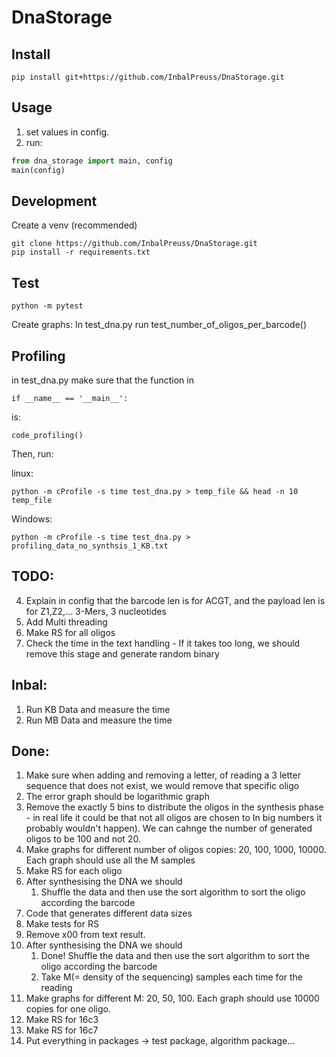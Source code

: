 # DnaStorage

## Install

```console
pip install git+https://github.com/InbalPreuss/DnaStorage.git
```

## Usage

1. set values in config.
2. run:
```python
from dna_storage import main, config
main(config)
```

## Development

Create a venv (recommended)

```console
git clone https://github.com/InbalPreuss/DnaStorage.git
pip install -r requirements.txt
```

## Test
```console
python -m pytest
```
Create graphs:
In test_dna.py run test_number_of_oligos_per_barcode()

## Profiling
in test_dna.py make sure that the function in
```console
if __name__ == '__main__':
```
is:
```console
code_profiling()
```
Then, run:

linux:
```console
python -m cProfile -s time test_dna.py > temp_file && head -n 10 temp_file
```
Windows: 
```console
python -m cProfile -s time test_dna.py > profiling_data_no_synthsis_1_KB.txt
```


## TODO:
4. Explain in config that the barcode len is for ACGT, and the payload len is for Z1,Z2,... 3-Mers, 3 nucleotides
1. Add Multi threading
2. Make RS for all oligos
6. Check the time in the text handling - If it takes too long, we should remove this stage and generate random binary

## Inbal:

1. Run KB Data and measure the time
2. Run MB Data and measure the time

## Done:

1. Make sure when adding and removing a letter, of reading a 3 letter sequence that does not exist, we would remove that specific oligo
2. The error graph should be logarithmic graph
3. Remove the exactly 5 bins to distribute the oligos in the synthesis phase - in real life it could be that not all oligos are chosen to In big numbers it probably wouldn't happen). We can cahnge the number of generated oligos to be 100 and not 20.
4. Make graphs for different number of oligos copies: 20, 100, 1000, 10000. Each graph should use all the M samples
5. Make RS for each oligo
6. After synthesising the DNA we should 
    1) Shuffle the data and then use the sort algorithm to sort the oligo according the barcode
7. Code that generates different data sizes
8. Make tests for RS
7. Remove x00 from text result.
2. After synthesising the DNA we should 
    1) Done! Shuffle the data and then use the sort algorithm to sort the oligo according the barcode
    2) Take M(= density of the sequencing) samples each time for the reading   
3. Make graphs for different M: 20, 50, 100. Each graph should use 10000 copies for one oligo.
3. Make RS for 16c3 
4. Make RS for 16c7
5. Put everything in packages -> test package, algorithm package...
